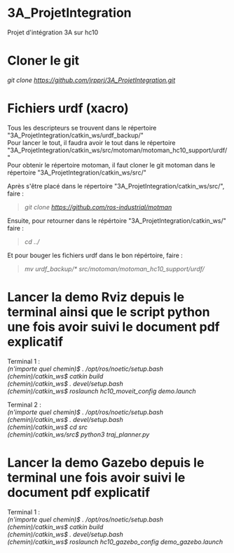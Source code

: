 # 3A_ProjetIntegration
Projet d'intégration 3A sur hc10

# Cloner le git

<em>git clone https://github.com/jrpprj/3A_ProjetIntegration.git</em>  

# Fichiers urdf (xacro)

Tous les descripteurs se trouvent dans le répertoire "3A_ProjetIntegration/catkin_ws/urdf_backup/"  
Pour lancer le tout, il faudra avoir le tout dans le répertoire "3A_ProjetIntegration/catkin_ws/src/motoman/motoman_hc10_support/urdf/"  
Pour obtenir le répertoire motoman, il faut cloner le git motoman dans le répertoire "3A_ProjetIntegration/catkin_ws/src/"  

Après s'être placé dans le répertoire "3A_ProjetIntegration/catkin_ws/src/", faire :  
> <em>git clone https://github.com/ros-industrial/motman</em>  
  
Ensuite, pour retourner dans le répértoire "3A_ProjetIntegration/catkin_ws/" faire :  
> <em>cd ../</em>  
  
Et pour bouger les fichiers urdf dans le bon répértoire, faire :  
> <em>mv urdf_backup/* src/motoman/motoman_hc10_support/urdf/</em>  

# Lancer la demo Rviz depuis le terminal ainsi que le script python une fois avoir suivi le document pdf explicatif

Terminal 1 :  
<em>(n'importe quel chemin)$ . /opt/ros/noetic/setup.bash</em>  
<em>(chemin)/catkin_ws$ catkin build</em>  
<em>(chemin)/catkin_ws$ . devel/setup.bash</em>  
<em>(chemin)/catkin_ws$ roslaunch hc10_moveit_config demo.launch</em>  

Terminal 2 :  
<em>(n'importe quel chemin)$ . /opt/ros/noetic/setup.bash</em>  
<em>(chemin)/catkin_ws$ . devel/setup.bash</em>  
<em>(chemin)/catkin_ws$ cd src</em>  
<em>(chemin)/catkin_ws/src$ python3 traj_planner.py</em>  

# Lancer la demo Gazebo depuis le terminal une fois avoir suivi le document pdf explicatif

Terminal 1 :  
<em>(n'importe quel chemin)$ . /opt/ros/noetic/setup.bash</em>  
<em>(chemin)/catkin_ws$ catkin build</em>  
<em>(chemin)/catkin_ws$ . devel/setup.bash</em>  
<em>(chemin)/catkin_ws$ roslaunch hc10_gazebo_config demo_gazebo.launch</em>  
